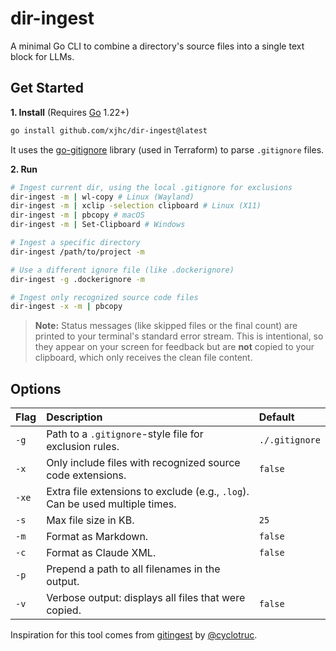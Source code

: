# dir-ingest

A minimal Go CLI to combine a directory's source files into a single text block for LLMs.

## Get Started

**1. Install** (Requires [Go](https://go.dev/doc/install) 1.22+)
```bash
go install github.com/xjhc/dir-ingest@latest
```

It uses the [go-gitignore](https://github.com/sabhiram/go-gitignore) library (used in Terraform) to parse `.gitignore` files.

**2. Run**
```bash
# Ingest current dir, using the local .gitignore for exclusions
dir-ingest -m | wl-copy # Linux (Wayland)
dir-ingest -m | xclip -selection clipboard # Linux (X11)
dir-ingest -m | pbcopy # macOS
dir-ingest -m | Set-Clipboard # Windows

# Ingest a specific directory
dir-ingest /path/to/project -m

# Use a different ignore file (like .dockerignore)
dir-ingest -g .dockerignore -m

# Ingest only recognized source code files
dir-ingest -x -m | pbcopy
```

> **Note:** Status messages (like skipped files or the final count) are printed to your terminal's standard error stream. This is intentional, so they appear on your screen for feedback but are **not** copied to your clipboard, which only receives the clean file content.

## Options

| Flag | Description | Default |
| :--- | :--- | :--- |
| `-g` | Path to a `.gitignore`-style file for exclusion rules. | `./.gitignore` |
| `-x` | Only include files with recognized source code extensions. | `false` |
| `-xe` | Extra file extensions to exclude (e.g., `.log`). Can be used multiple times. | |
| `-s` | Max file size in KB. | `25` |
| `-m` | Format as Markdown. | `false` |
| `-c` | Format as Claude XML. | `false` |
| `-p` | Prepend a path to all filenames in the output. | |
| `-v` | Verbose output: displays all files that were copied. | `false` |

Inspiration for this tool comes from [gitingest](https://github.com/cyclotruc/gitingest) by [@cyclotruc](https://github.com/cyclotruc).

